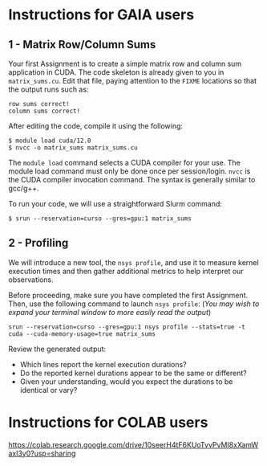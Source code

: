 # Instructions for GAIA users

## 1 - Matrix Row/Column Sums

Your first Assignment is to create a simple matrix row and column sum application in CUDA. The code skeleton is already given to you in `matrix_sums.cu`. Edit that file, paying attention to the `FIXME` locations so that the output runs such as:

```
row sums correct!
column sums correct!
```

After editing the code, compile it using the following:
```
$ module load cuda/12.0
$ nvcc -o matrix_sums matrix_sums.cu
```

The `module load` command selects a CUDA compiler for your use. The module load command must only be done once per session/login. `nvcc` is the CUDA compiler invocation command. The syntax is generally similar to gcc/g++.

To run your code, we will use a straightforward Slurm command:

```
$ srun --reservation=curso --gres=gpu:1 matrix_sums
```

## 2 - Profiling

We will introduce a new tool, the `nsys profile`, and use it to measure kernel execution times and then gather additional metrics to help interpret our observations.

Before proceeding, make sure you have completed the first Assignment. Then, use the following command to launch `nsys profile`: (*You may wish to expand your terminal window to more easily read the output*)

```
srun --reservation=curso --gres=gpu:1 nsys profile --stats=true -t cuda --cuda-memory-usage=true matrix_sums
```

Review the generated output:

- Which lines report the kernel execution durations?
- Do the reported kernel durations appear to be the same or different?
- Given your understanding, would you expect the durations to be identical or vary?

# Instructions for COLAB users

https://colab.research.google.com/drive/10seerH4tF6KUoTvvPvMI8xXamWaxl3y0?usp=sharing
